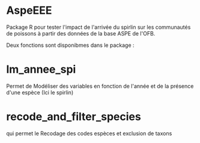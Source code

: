 # AspeEEE
Package R pour tester l'impact de l'arrivée du spirlin sur les communautés de poissons à partir des données de la base ASPE de l'OFB.

Deux fonctions sont disponibmes dans le package :
# lm_annee_spi
Permet de Modéliser des variables en fonction de l'année et de la présence d'une espèce (Ici le spirlin)

# recode_and_filter_species
qui permet le Recodage des codes espèces et exclusion de taxons
